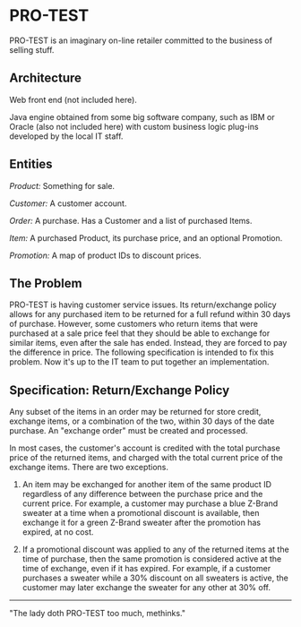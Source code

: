 # PRO-TEST 

PRO-TEST is an imaginary on-line retailer committed to the business of selling stuff.

## Architecture

Web front end (not included here).

Java engine obtained from some big software company, such as IBM or Oracle (also
not included here) with custom business logic plug-ins developed by the local IT 
staff.

## Entities

*Product:* Something for sale.
	
*Customer:* A customer account.

*Order:* A purchase.  Has a Customer and a list of purchased Items.

*Item:* A purchased Product, its purchase price, and an optional Promotion.

*Promotion:* A map of product IDs to discount prices.

## The Problem

PRO-TEST is having customer service issues.  Its return/exchange policy allows for 
any purchased item to be returned for a full refund within 30 days of purchase. 
However, some customers who return items that were purchased at a sale price feel
that they should be able to exchange for similar items, even after the sale has
ended.  Instead, they are forced to pay the difference in price.  The following
specification is intended to fix this problem.  Now it's up to the IT team to 
put together an implementation.

## Specification: Return/Exchange Policy 

Any subset of the items in an order may be returned for store credit, exchange 
items, or a combination of the two, within 30 days of the date purchase.  An 
"exchange order" must be created and processed.

In most cases, the customer's account is credited with the total purchase price of
the returned items, and charged with the total current price of the exchange items.
There are two exceptions.

1.  An item may be exchanged for another item of the same product ID regardless of
	any difference between the purchase price and the current price.  For example,
	a customer may purchase a blue Z-Brand sweater at a time when a promotional 
	discount is available, then exchange it for a green Z-Brand sweater after the
	promotion has expired, at no cost.

2.  If a promotional discount was applied to any of the returned items at the time
	of purchase, then the same promotion is considered active at the time of 
	exchange, even if it has expired.  For example, if a customer purchases a 
	sweater while a 30% discount on all sweaters is active, the customer may later
	exchange the sweater for any other at 30% off.

---

"The lady doth PRO-TEST too much, methinks."
